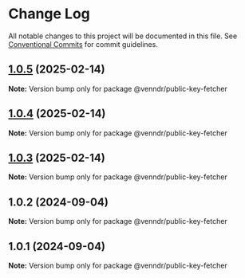 # Change Log

All notable changes to this project will be documented in this file.
See [Conventional Commits](https://conventionalcommits.org) for commit guidelines.

## [1.0.5](https://github.com/venndr/node-sdk/compare/@venndr/public-key-fetcher@1.0.4...@venndr/public-key-fetcher@1.0.5) (2025-02-14)

**Note:** Version bump only for package @venndr/public-key-fetcher





## [1.0.4](https://github.com/venndr/node-sdk/compare/@venndr/public-key-fetcher@1.0.3...@venndr/public-key-fetcher@1.0.4) (2025-02-14)

**Note:** Version bump only for package @venndr/public-key-fetcher





## [1.0.3](https://github.com/venndr/node-sdk/compare/@venndr/public-key-fetcher@1.0.2...@venndr/public-key-fetcher@1.0.3) (2025-02-14)

**Note:** Version bump only for package @venndr/public-key-fetcher





## 1.0.2 (2024-09-04)

**Note:** Version bump only for package @venndr/public-key-fetcher





## 1.0.1 (2024-09-04)

**Note:** Version bump only for package @venndr/public-key-fetcher
